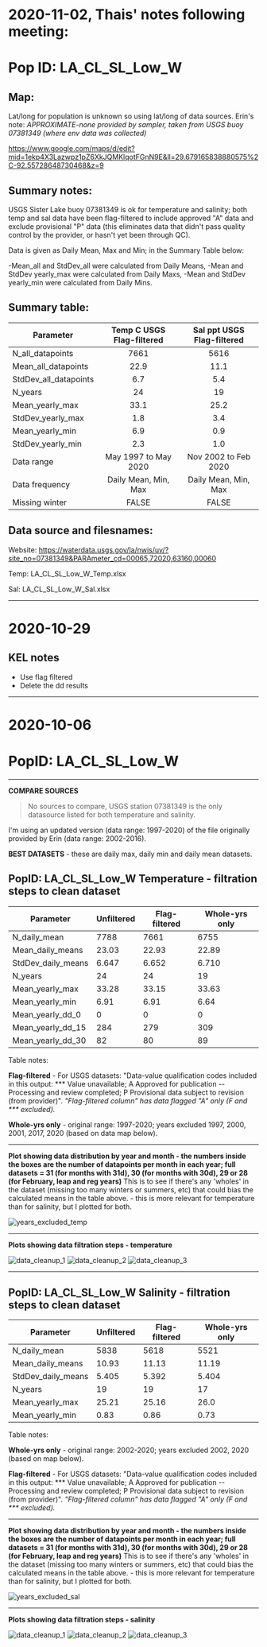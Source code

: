 # 2020-11-02, Thais' notes following meeting:

# Pop ID: LA_CL_SL_Low_W

## Map:

Lat/long for population is unknown so using lat/long of data sources. Erin's note: *APPROXIMATE-none provided by sampler, taken from USGS buoy 07381349 (where env data was collected)*

https://www.google.com/maps/d/edit?mid=1ekp4X3Lazwpz1pZ6XkJQMKlqotFGnN9E&ll=29.679165838880575%2C-92.55728648730468&z=9

## Summary notes:

USGS Sister Lake buoy 07381349 is ok for temperature and salinity; both temp and sal data have been flag-filtered to include approved "A" data and exclude provisional "P" data (this eliminates data that didn't pass quality control by the provider, or hasn't yet been through QC).

Data is given as Daily Mean, Max and Min; in the Summary Table below:

-Mean_all and StdDev_all were calculated from Daily Means,
-Mean and StdDev yearly_max were calculated from Daily Maxs,
-Mean and StdDev yearly_min were calculated from Daily Mins.

## Summary table:

| Parameter             | Temp C USGS Flag-filtered | Sal ppt USGS Flag-filtered |
| ----------------------| :-----------------------: | :------------------------: |
| N_all_datapoints      |           7661            |           5616             |
| Mean_all_datapoints   |            22.9           |             11.1           |
| StdDev_all_datapoints |             6.7           |             5.4            |
| N_years               |            24             |              19            |
| Mean_yearly_max       |             33.1          |              25.2          |
| StdDev_yearly_max     |             1.8           |              3.4           |
| Mean_yearly_min       |              6.9          |              0.9           |
| StdDev_yearly_min     |              2.3          |              1.0           |
| Data range            | May 1997 to May 2020      |    Nov 2002 to Feb 2020    |
| Data frequency        | Daily Mean, Min, Max      |    Daily Mean, Min, Max   |
| Missing winter        |        FALSE              |         FALSE              |

## Data source and filesnames:

Website: https://waterdata.usgs.gov/la/nwis/uv/?site_no=07381349&PARAmeter_cd=00065,72020,63160,00060

Temp: LA_CL_SL_Low_W_Temp.xlsx

Sal: LA_CL_SL_Low_W_Sal.xlsx

---
# 2020-10-29

## KEL notes
- Use flag filtered
- Delete the dd results
---

# 2020-10-06

# PopID: LA_CL_SL_Low_W
---

**COMPARE SOURCES**

> No sources to compare, USGS station 07381349 is the only datasource listed for both temperature and salinity.

I'm using an updated version (data range: 1997-2020) of the file originally provided by Erin (data range: 2002-2016).

**BEST DATASETS** - these are daily max, daily min and daily mean datasets.

## PopID: LA_CL_SL_Low_W Temperature - filtration steps to clean dataset

| Parameter            | Unfiltered | Flag-filtered  | Whole-yrs only |
| ---------------------| ---------- | -------------- | -------------- |
| N_daily_mean         |   7788     |     7661       |     6755       |
| Mean_daily_means     |   23.03    |     22.93      |     22.89      |
| StdDev_daily_means   |   6.647    |       6.652    |      6.710     |
| N_years              |    24      |       24       |      19        |
| Mean_yearly_max      |     33.28  |       33.15    |      33.63     |
| Mean_yearly_min      |     6.91   |       6.91     |      6.64      |
| Mean_yearly_dd_0     |      0     |       0        |       0        |
| Mean_yearly_dd_15    |     284    |       279      |      309       |
| Mean_yearly_dd_30    |     82     |       80       |       89       |

Table notes: 

**Flag-filtered** - For USGS datasets: "Data-value qualification codes included in this output: ***  Value unavailable; A  Approved for publication -- Processing and review completed; P  Provisional data subject to revision (from provider)". *"Flag-filtered column" has data flagged "A" only (F and *** excluded).*

**Whole-yrs only** - original range: 1997-2020; years excluded 1997, 2000, 2001, 2017, 2020 (based on data map below).

---

**Plot showing data distribution by year and month - the numbers inside the boxes are the number of datapoints per month in each year; full datasets = 31 (for months with 31d), 30 (for months with 30d), 29 or 28 (for February, leap and reg years)** This is to see if there's any 'wholes' in the dataset (missing too many winters or summers, etc) that could bias the calculated means in the table above. - this is more relevant for temperature than for salinity, but I plotted for both.

![years_excluded_temp](../img/LA_CL_SL_Low_W_by_mo_yr_temp.PNG)

---

**Plots showing data filtration steps - temperature**

![data_cleanup_1](../img/LA_CL_SL_Low_W_temp_step1_unfiltered.PNG)
![data_cleanup_2](../img/LA_CL_SL_Low_W_temp_step2_flagfiltered.PNG)
![data_cleanup_3](../img/LA_CL_SL_Low_W_temp_step3_wholeyears.PNG)

---

## PopID: LA_CL_SL_Low_W Salinity - filtration steps to clean dataset

| Parameter          | Unfiltered | Flag-filtered     | Whole-yrs only |
| -------------------| ---------- | ----------------- | -------------- |
| N_daily_mean       |   5838     |     5618          |     5521       |
| Mean_daily_means   |   10.93    |      11.13        |      11.19     |
| StdDev_daily_means |    5.405   |       5.392       |       5.404    |
| N_years            |        19  |        19         |       17       |
| Mean_yearly_max    |    25.21   |       25.16       |       26.0     |
| Mean_yearly_min    |    0.83    |         0.86      |        0.73    |


Table notes:

**Whole-yrs only** - original range: 2002-2020; years excluded 2002, 2020 (based on map below).

**Flag-filtered** - For USGS datasets: "Data-value qualification codes included in this output: ***  Value unavailable; A  Approved for publication -- Processing and review completed; P  Provisional data subject to revision (from provider)". *"Flag-filtered column" has data flagged "A" only (F and *** excluded).*

---

**Plot showing data distribution by year and month - the numbers inside the boxes are the number of datapoints per month in each year; full datasets = 31 (for months with 31d), 30 (for months with 30d), 29 or 28 (for February, leap and reg years)** This is to see if there's any 'wholes' in the dataset (missing too many winters or summers, etc) that could bias the calculated means in the table above. - this is more relevant for temperature than for salinity, but I plotted for both.

![years_excluded_sal](../img/LA_CL_SL_Low_W_by_mo_yr_sal.PNG)

---

**Plots showing data filtration steps - salinity**

![data_cleanup_1](../img/LA_CL_SL_Low_W_sal_step1_unfiltered.PNG)
![data_cleanup_2](../img/LA_CL_SL_Low_W_sal_step2_flagfiltered.PNG)
![data_cleanup_3](../img/LA_CL_SL_Low_W_sal_step3_wholeyears.PNG)


